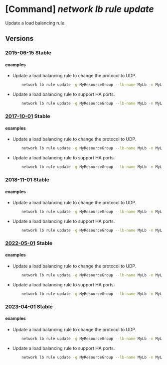 # [Command] _network lb rule update_

Update a load balancing rule.

## Versions

### [2015-06-15](/Resources/mgmt-plane/L3N1YnNjcmlwdGlvbnMve30vcmVzb3VyY2Vncm91cHMve30vcHJvdmlkZXJzL21pY3Jvc29mdC5uZXR3b3JrL2xvYWRiYWxhbmNlcnMve30=/2015-06-15.xml) **Stable**

<!-- mgmt-plane /subscriptions/{}/resourcegroups/{}/providers/microsoft.network/loadbalancers/{} 2015-06-15 properties.loadBalancingRules[] -->

#### examples

- Update a load balancing rule to change the protocol to UDP.
    ```bash
        network lb rule update -g MyResourceGroup --lb-name MyLb -n MyLbRule --protocol Udp
    ```

- Update a load balancing rule to support HA ports.
    ```bash
        network lb rule update -g MyResourceGroup --lb-name MyLb -n MyLbRule --protocol All --frontend-port 0 --backend-port 0
    ```

### [2017-10-01](/Resources/mgmt-plane/L3N1YnNjcmlwdGlvbnMve30vcmVzb3VyY2Vncm91cHMve30vcHJvdmlkZXJzL21pY3Jvc29mdC5uZXR3b3JrL2xvYWRiYWxhbmNlcnMve30=/2017-10-01.xml) **Stable**

<!-- mgmt-plane /subscriptions/{}/resourcegroups/{}/providers/microsoft.network/loadbalancers/{} 2017-10-01 properties.loadBalancingRules[] -->

#### examples

- Update a load balancing rule to change the protocol to UDP.
    ```bash
        network lb rule update -g MyResourceGroup --lb-name MyLb -n MyLbRule --protocol Udp
    ```

- Update a load balancing rule to support HA ports.
    ```bash
        network lb rule update -g MyResourceGroup --lb-name MyLb -n MyLbRule --protocol All --frontend-port 0 --backend-port 0
    ```

### [2018-11-01](/Resources/mgmt-plane/L3N1YnNjcmlwdGlvbnMve30vcmVzb3VyY2Vncm91cHMve30vcHJvdmlkZXJzL21pY3Jvc29mdC5uZXR3b3JrL2xvYWRiYWxhbmNlcnMve30=/2018-11-01.xml) **Stable**

<!-- mgmt-plane /subscriptions/{}/resourcegroups/{}/providers/microsoft.network/loadbalancers/{} 2018-11-01 properties.loadBalancingRules[] -->

#### examples

- Update a load balancing rule to change the protocol to UDP.
    ```bash
        network lb rule update -g MyResourceGroup --lb-name MyLb -n MyLbRule --protocol Udp
    ```

- Update a load balancing rule to support HA ports.
    ```bash
        network lb rule update -g MyResourceGroup --lb-name MyLb -n MyLbRule --protocol All --frontend-port 0 --backend-port 0
    ```

### [2022-05-01](/Resources/mgmt-plane/L3N1YnNjcmlwdGlvbnMve30vcmVzb3VyY2Vncm91cHMve30vcHJvdmlkZXJzL21pY3Jvc29mdC5uZXR3b3JrL2xvYWRiYWxhbmNlcnMve30=/2022-05-01.xml) **Stable**

<!-- mgmt-plane /subscriptions/{}/resourcegroups/{}/providers/microsoft.network/loadbalancers/{} 2022-05-01 properties.loadBalancingRules[] -->

#### examples

- Update a load balancing rule to change the protocol to UDP.
    ```bash
        network lb rule update -g MyResourceGroup --lb-name MyLb -n MyLbRule --protocol Udp
    ```

- Update a load balancing rule to support HA ports.
    ```bash
        network lb rule update -g MyResourceGroup --lb-name MyLb -n MyLbRule \ --protocol All --frontend-port 0 --backend-port 0
    ```

### [2023-04-01](/Resources/mgmt-plane/L3N1YnNjcmlwdGlvbnMve30vcmVzb3VyY2Vncm91cHMve30vcHJvdmlkZXJzL21pY3Jvc29mdC5uZXR3b3JrL2xvYWRiYWxhbmNlcnMve30=/2023-04-01.xml) **Stable**

<!-- mgmt-plane /subscriptions/{}/resourcegroups/{}/providers/microsoft.network/loadbalancers/{} 2023-04-01 properties.loadBalancingRules[] -->

#### examples

- Update a load balancing rule to change the protocol to UDP.
    ```bash
        network lb rule update -g MyResourceGroup --lb-name MyLb -n MyLbRule --protocol Udp
    ```

- Update a load balancing rule to support HA ports.
    ```bash
        network lb rule update -g MyResourceGroup --lb-name MyLb -n MyLbRule --protocol All --frontend-port 0 --backend-port 0
    ```
